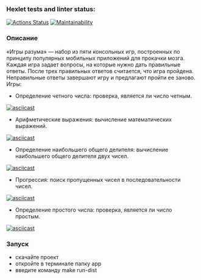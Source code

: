 ### Hexlet tests and linter status:
[![Actions Status](https://github.com/Danzhin/java-project-61/actions/workflows/hexlet-check.yml/badge.svg)](https://github.com/Danzhin/java-project-61/actions)
[![Maintainability](https://api.codeclimate.com/v1/badges/12bcdbb325a06b79c424/maintainability)](https://codeclimate.com/github/Danzhin/java-project-1/maintainability)
### Описание
«Игры разума» — набор из пяти консольных игр, построенных по принципу популярных мобильных приложений для прокачки мозга. Каждая игра задает вопросы, на которые нужно дать правильные ответы. После трех правильных ответов считается, что игра пройдена. Неправильные ответы завершают игру и предлагают пройти ее заново. Игры:
- Определение четного числа: проверка, является ли число четным.

[![asciicast](https://asciinema.org/a/7SjkzSMLnvI7VS9YTLKe8NHRW.svg)](https://asciinema.org/a/7SjkzSMLnvI7VS9YTLKe8NHRW)
- Арифметические выражения: вычисление математических выражений.

[![asciicast](https://asciinema.org/a/ITGRmf9s22JHR9y1BdJrXPnf8.svg)](https://asciinema.org/a/ITGRmf9s22JHR9y1BdJrXPnf8)
- Определение наибольшего общего делителя: вычисление наибольшего общего делителя двух чисел.

[![asciicast](https://asciinema.org/a/vCx0xv9v899FK4czp5uBy7cS2.svg)](https://asciinema.org/a/vCx0xv9v899FK4czp5uBy7cS2)
- Прогрессия: поиск пропущенных чисел в последовательности чисел.

[![asciicast](https://asciinema.org/a/8MIEjKKRNFvbcHw06E655gywH.svg)](https://asciinema.org/a/8MIEjKKRNFvbcHw06E655gywH)
- Определение простого числа: проверка, является ли число простым.

[![asciicast](https://asciinema.org/a/9yYD5utf2gmbyuLCD0m736sWh.svg)](https://asciinema.org/a/9yYD5utf2gmbyuLCD0m736sWh)

### Запуск
- скачайте проект 
- откройте в терминале папку app 
- введите команду make run-dist